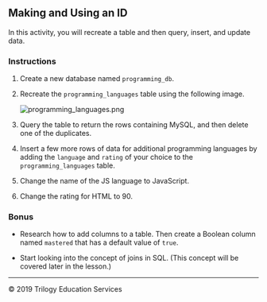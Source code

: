 ## Making and Using an ID

In this activity, you will recreate a table and then query, insert, and update data.

### Instructions

1. Create a new database named `programming_db`.

2. Recreate the `programming_languages` table using the following image.

    ![programming_languages.png](Images/programming_languages.png)

3. Query the table to return the rows containing MySQL, and then delete one of the duplicates.

4. Insert a few more rows of data for additional programming languages by adding the `language` and `rating` of your choice to the `programming_languages` table.

5. Change the name of the JS language to JavaScript.

6. Change the rating for HTML to 90.

### Bonus

* Research how to add columns to a table. Then create a Boolean column named `mastered` that  has a default value of `true`.

* Start looking into the concept of joins in SQL. (This concept will be covered later in the lesson.)

---

© 2019 Trilogy Education Services
